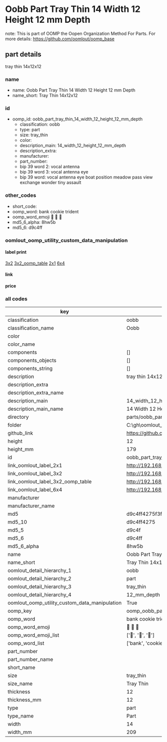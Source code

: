 # Oobb Part Tray Thin 14 Width 12 Height 12 mm Depth  

note: This is part of OOMP the Oopen Organization Method For Parts. For more details: https://github.com/oomlout/oomp_base

##  part details
  



tray thin 14x12x12



### name
* name: Oobb Part Tray Thin 14 Width 12 Height 12 mm Depth
* name_short: Tray Thin 14x12x12 
### id
* oomp_id: oobb_part_tray_thin_14_width_12_height_12_mm_depth
  * classification: oobb
  * type: part
  * size: tray_thin
  * color: 
  * description_main: 14_width_12_height_12_mm_depth
  * description_extra: 
  * manufacturer: 
  * part_number: 
  * bip 39 word 2: vocal antenna
  * bip 39 word 3: vocal antenna eye
  * bip 39 word: vocal antenna eye boat position meadow pass view exchange wonder tiny assault

### other_codes
* short_code: 
* oomp_word: bank cookie trident
* oomp_word_emoji :bank: :cookie: :trident:
* md5_6_alpha: 8hw5b
* md5_6: d9c4ff






### oomlout_oomp_utility_custom_data_manipulation
#### label print
[3x2](http://192.168.1.245:1112/?label=oomp%208hw5b)
[3x2_oomp_table](http://192.168.1.108:1112/?label=oomp%208hw5b)
[2x1](http://192.168.1.242:1112/?label=oomp%208hw5b)
[6x4](http://192.168.1.55:1112/?label=oomp%208hw5b)    

#### link

                              

#### price







### all codes 
| key | value |  
| --- | --- |  
| classification | oobb |  
| classification_name | Oobb |  
| color |  |  
| color_name |  |  
| components | [] |  
| components_objects | [] |  
| components_string | [] |  
| description | tray thin 14x12x12 |  
| description_extra |  |  
| description_extra_name |  |  
| description_main | 14_width_12_height_12_mm_depth |  
| description_main_name | 14 Width 12 Height 12 mm Depth |  
| directory | parts/oobb_part_tray_thin_14_width_12_height_12_mm_depth |  
| folder | C:\gh\oomlout_oobb_version_4_generated_parts\parts\oobb_part_tray_thin_14_width_12_height_12_mm_depth |  
| github_link | https://github.com/oomlout/oomlout_oomp_part_src/tree/main/parts/oobb_part_tray_thin_14_width_12_height_12_mm_depth |  
| height | 12 |  
| height_mm | 179 |  
| id | oobb_part_tray_thin_14_width_12_height_12_mm_depth |  
| link_oomlout_label_2x1 | http://192.168.1.242:1112/?label=oomp%208hw5b |  
| link_oomlout_label_3x2 | http://192.168.1.245:1112/?label=oomp%208hw5b |  
| link_oomlout_label_3x2_oomp_table | http://192.168.1.108:1112/?label=oomp%208hw5b |  
| link_oomlout_label_6x4 | http://192.168.1.55:1112/?label=oomp%208hw5b |  
| manufacturer |  |  
| manufacturer_name |  |  
| md5 | d9c4ff4275f3f41626d4318ca24277aa |  
| md5_10 | d9c4ff4275 |  
| md5_5 | d9c4f |  
| md5_6 | d9c4ff |  
| md5_6_alpha | 8hw5b |  
| name | Oobb Part Tray Thin 14 Width 12 Height 12 mm Depth |  
| name_short | Tray Thin 14x12x12  |  
| oomlout_detail_hierarchy_1 | oobb |  
| oomlout_detail_hierarchy_2 | part |  
| oomlout_detail_hierarchy_3 | tray_thin |  
| oomlout_detail_hierarchy_4 | 12_mm_depth |  
| oomlout_oomp_utility_custom_data_manipulation | True |  
| oomp_key | oomp_oobb_part_tray_thin_14_width_12_height_12_mm_depth |  
| oomp_word | bank cookie trident |  
| oomp_word_emoji | :bank: :cookie: :trident: |  
| oomp_word_emoji_list | [':bank:', ':cookie:', ':trident:'] |  
| oomp_word_list | ['bank', 'cookie', 'trident'] |  
| part_number |  |  
| part_number_name |  |  
| short_name |  |  
| size | tray_thin |  
| size_name | Tray Thin |  
| thickness | 12 |  
| thickness_mm | 12 |  
| type | part |  
| type_name | Part |  
| width | 14 |  
| width_mm | 209 |  
